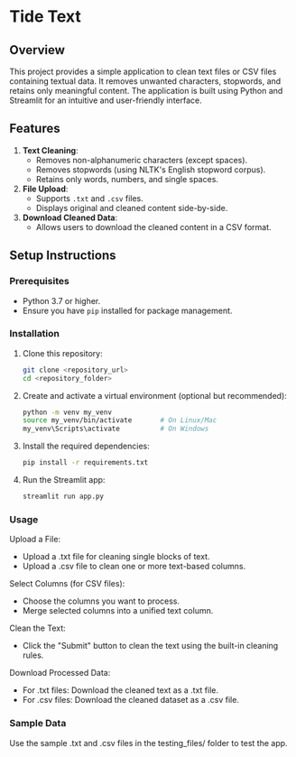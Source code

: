 # Tide Text

## Overview
This project provides a simple application to clean text files or CSV files containing textual data. It removes unwanted characters, stopwords, and retains only meaningful content. The application is built using Python and Streamlit for an intuitive and user-friendly interface.


## Features
1. **Text Cleaning**:
   - Removes non-alphanumeric characters (except spaces).
   - Removes stopwords (using NLTK's English stopword corpus).
   - Retains only words, numbers, and single spaces.
2. **File Upload**:
   - Supports `.txt` and `.csv` files.
   - Displays original and cleaned content side-by-side.
3. **Download Cleaned Data**:
   - Allows users to download the cleaned content in a CSV format.
     

## Setup Instructions

### Prerequisites
- Python 3.7 or higher.
- Ensure you have `pip` installed for package management.

### Installation
1. Clone this repository:
   ```bash
   git clone <repository_url>
   cd <repository_folder>
2. Create and activate a virtual environment (optional but recommended):
   ```bash
   python -m venv my_venv
   source my_venv/bin/activate       # On Linux/Mac
   my_venv\Scripts\activate          # On Windows

4. Install the required dependencies:
   ```bash
   pip install -r requirements.txt

5. Run the Streamlit app:
   ```bash
   streamlit run app.py

### Usage
Upload a File:
- Upload a .txt file for cleaning single blocks of text.
- Upload a .csv file to clean one or more text-based columns.

Select Columns (for CSV files):
- Choose the columns you want to process.
- Merge selected columns into a unified text column.
  
Clean the Text:
- Click the "Submit" button to clean the text using the built-in cleaning rules.
  
Download Processed Data:
- For .txt files: Download the cleaned text as a .txt file.
- For .csv files: Download the cleaned dataset as a .csv file.
  
### Sample Data
Use the sample .txt and .csv files in the testing_files/ folder to test the app.
